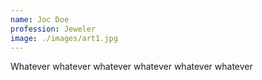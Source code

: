 ```yaml
---
name: Joc Doe
profession: Jeweler
image: ./images/art1.jpg
---
```

Whatever whatever whatever whatever whatever whatever
